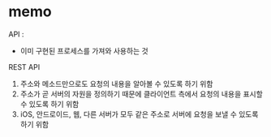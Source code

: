 # memo

API :&#x20;

* 이미 구현된 프로세스를 가져와 사용하는 것

REST API

1. 주소와 메소드만으로도 요청의 내용을 알아볼 수 있도록 하기 위함
2. 주소가 곧 서버의 자원을 정의하기 때문에 클라이언트 측에서 요청의 내용을 표시할 수 있도록 하기 위함
3. iOS, 안드로이드, 웹, 다른 서버가 모두 같은 주소로 서버에 요청을 보낼 수 있도록 하기 위함























